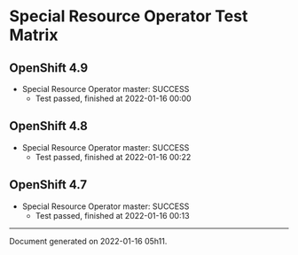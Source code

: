 
Special Resource Operator Test Matrix
=====================================

OpenShift 4.9
-------------



* Special Resource Operator master: SUCCESS
  - Test passed, finished at 2022-01-16 00:00

OpenShift 4.8
-------------



* Special Resource Operator master: SUCCESS
  - Test passed, finished at 2022-01-16 00:22

OpenShift 4.7
-------------



* Special Resource Operator master: SUCCESS
  - Test passed, finished at 2022-01-16 00:13

---
Document generated on 2022-01-16 05h11.
